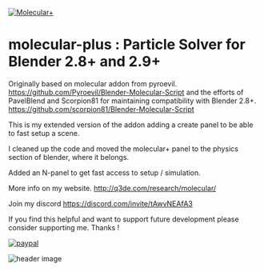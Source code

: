 [![Molecular+](https://github.com/u3dreal/molecular-plus/actions/workflows/main.yml/badge.svg)](https://github.com/u3dreal/molecular-plus/actions/workflows/main.yml)
# molecular-plus : Particle Solver for Blender 2.8+ and 2.9+

Originally based on molecular addon from pyroevil. https://github.com/Pyroevil/Blender-Molecular-Script
and the efforts of PavelBlend and Scorpion81 for maintaining compatibility with Blender 2.8+. https://github.com/scorpion81/Blender-Molecular-Script



This is my extended version of the addon adding a create panel to be able to fast setup a scene.

I cleaned up the code and moved the molecular+ panel to the physics section of blender, where it belongs.

Added an N-panel to get fast access to setup / simulation.

More info on my website. http://q3de.com/research/molecular/

Join my discord https://discord.com/invite/tAwvNEAfA3

If you find this helpful and want to support future development please consider supporting me. Thanks !

[![paypal](https://www.paypalobjects.com/en_US/DK/i/btn/btn_donateCC_LG.gif)](https://www.paypal.com/cgi-bin/webscr?cmd=_s-xclick&hosted_button_id=J7W7MNCKVBYAA)

![header image](https://github.com/u3dreal/molecular-plus/blob/main/doc/molecular-plus.png)






